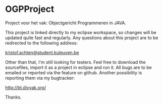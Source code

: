 OGPProject
==========

Project voor het vak: Objectgericht Programmeren in JAVA.

This project is linked directly to my eclipse workspace, so changes will be updated quite fast and regularly.
Any questions about this project are to be redirected to the following address:

kristof.achten@student.kuleuven.be

Other than that, I'm still looking for testers. Feel free to download the sourcefiles, import it as a project in
eclipse and run it. All bugs are to be emailed or reported via the feature on github. Another possibility is reporting
them via my bugtracker:

http://bt.divyak.org/

Thanks.


